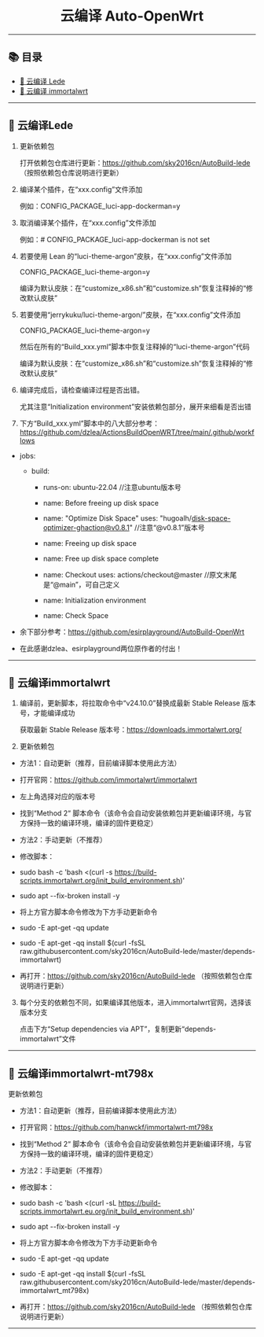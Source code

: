 <h1 align="center">云编译 Auto-OpenWrt</h1>

---

   ## 📚 目录
- [📖 云编译 Lede](#-云编译Lede)
- [📖 云编译 immortalwrt](#-云编译immortalwrt)
  
---

## 📖 云编译Lede

1. 更新依赖包

   打开依赖包仓库进行更新：https://github.com/sky2016cn/AutoBuild-lede  （按照依赖包仓库说明进行更新）
   
2. 编译某个插件，在“xxx.config”文件添加
   
   例如：CONFIG_PACKAGE_luci-app-dockerman=y

3. 取消编译某个插件，在“xxx.config”文件添加
   
   例如：# CONFIG_PACKAGE_luci-app-dockerman is not set

4. 若要使用 Lean 的“luci-theme-argon”皮肤，在“xxx.config”文件添加
   
   CONFIG_PACKAGE_luci-theme-argon=y

   编译为默认皮肤：在“customize_x86.sh”和“customize.sh”恢复注释掉的“修改默认皮肤”

5. 若要使用“jerrykuku/luci-theme-argon/”皮肤，在“xxx.config”文件添加

   CONFIG_PACKAGE_luci-theme-argon=y
   
   然后在所有的“Build_xxx.yml”脚本中恢复注释掉的“luci-theme-argon”代码

   编译为默认皮肤：在“customize_x86.sh”和“customize.sh”恢复注释掉的“修改默认皮肤”

6. 编译完成后，请检查编译过程是否出错。
  
   尤其注意“Initialization environment”安装依赖包部分，展开来细看是否出错

7. 下方“Build_xxx.yml”脚本中的八大部分参考：https://github.com/dzlea/ActionsBuildOpenWRT/tree/main/.github/workflows
   
- jobs:
  - build:
    - runs-on: ubuntu-22.04  //注意ubuntu版本号

    - name: Before freeing up disk space

    - name: "Optimize Disk Space"
      uses: "hugoalh/disk-space-optimizer-ghaction@v0.8.1"   //注意“@v0.8.1”版本号

    - name: Freeing up disk space
     
    - name: Free up disk space complete
     
    - name: Checkout
      uses: actions/checkout@master  //原文末尾是“@main”，可自己定义

    - name: Initialization environment
     
    - name: Check Space

- 余下部分参考：https://github.com/esirplayground/AutoBuild-OpenWrt

- 在此感谢dzlea、esirplayground两位原作者的付出！
   
---

## 📖 云编译immortalwrt

1. 编译前，更新脚本，将拉取命令中“v24.10.0”替换成最新 Stable Release 版本号，才能编译成功
       
   获取最新 Stable Release 版本号：https://downloads.immortalwrt.org/

2. 更新依赖包
- 方法1：自动更新（推荐，目前编译脚本使用此方法）
- 打开官网：https://github.com/immortalwrt/immortalwrt
- 左上角选择对应的版本号
- 找到“Method 2“ 脚本命令（该命令会自动安装依赖包并更新编译环境，与官方保持一致的编译环境，编译的固件更稳定）
   
- 方法2：手动更新（不推荐）
- 修改脚本：
- sudo bash -c 'bash <(curl -s https://build-scripts.immortalwrt.org/init_build_environment.sh)'
- sudo apt --fix-broken install -y
- 将上方官方脚本命令修改为下方手动更新命令
- sudo -E apt-get -qq update
- sudo -E apt-get -qq install $(curl -fsSL raw.githubusercontent.com/sky2016cn/AutoBuild-lede/master/depends-immortalwrt)
   
- 再打开：https://github.com/sky2016cn/AutoBuild-lede  （按照依赖包仓库说明进行更新）

3. 每个分支的依赖包不同，如果编译其他版本，进入immortalwrt官网，选择该版本分支

   点击下方“Setup dependencies via APT”，复制更新“depends-immortalwrt”文件

---

## 📖 云编译immortalwrt-mt798x

更新依赖包
- 方法1：自动更新（推荐，目前编译脚本使用此方法）
- 打开官网：https://github.com/hanwckf/immortalwrt-mt798x
- 找到“Method 2“ 脚本命令（该命令会自动安装依赖包并更新编译环境，与官方保持一致的编译环境，编译的固件更稳定）
   
- 方法2：手动更新（不推荐）
- 修改脚本：
- sudo bash -c 'bash <(curl -sL https://build-scripts.immortalwrt.eu.org/init_build_environment.sh)'
- sudo apt --fix-broken install -y
- 将上方官方脚本命令修改为下方手动更新命令
- sudo -E apt-get -qq update
- sudo -E apt-get -qq install $(curl -fsSL raw.githubusercontent.com/sky2016cn/AutoBuild-lede/master/depends-immortalwrt_mt798x)
   
- 再打开：https://github.com/sky2016cn/AutoBuild-lede  （按照依赖包仓库说明进行更新）

---
